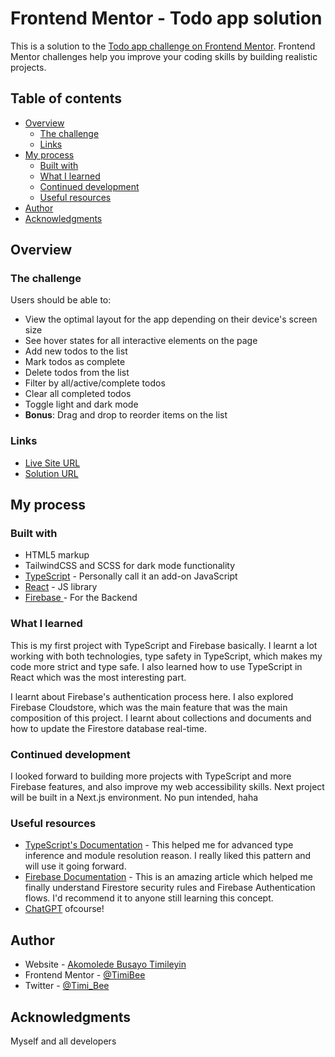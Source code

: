 # Frontend Mentor - Todo app solution

This is a solution to the [Todo app challenge on Frontend Mentor](frontendmentor.io/solutions/todo-app-dYR0IeLwmU). Frontend Mentor challenges help you improve your coding skills by building realistic projects. 

## Table of contents

- [Overview](#overview)
  - [The challenge](#the-challenge)
  - [Links](#links)
- [My process](#my-process)
  - [Built with](#built-with)
  - [What I learned](#what-i-learned)
  - [Continued development](#continued-development)
  - [Useful resources](#useful-resources)
- [Author](#author)
- [Acknowledgments](#acknowledgments)


## Overview

### The challenge

Users should be able to:

- View the optimal layout for the app depending on their device's screen size
- See hover states for all interactive elements on the page
- Add new todos to the list
- Mark todos as complete
- Delete todos from the list
- Filter by all/active/complete todos
- Clear all completed todos
- Toggle light and dark mode
- **Bonus**: Drag and drop to reorder items on the list


### Links

- [Live Site URL](https://todo-list-crud-app-firebase.vercel.app/)
- [Solution URL](https://github.com/TimiBee/todo-list-CRUD-app-with-Firebase)

## My process

### Built with

- HTML5 markup
- TailwindCSS and SCSS for dark mode functionality
- [TypeScript](https://typescriptlang.org) - Personally call it an add-on JavaScript
- [React](https://reactjs.org/) - JS library
- [Firebase ](https://firebase.google.com) - For the Backend


### What I learned

This is my first project with TypeScript and Firebase basically. I learnt a lot working with both technologies, type safety in TypeScript, which makes my code more strict and type safe. I also learned how to use TypeScript in React which was the most interesting part. 

I learnt about Firebase's authentication process here. I also explored Firebase Cloudstore, which was the main feature that was the main composition of this project. I learnt about collections and documents and how to update the Firestore database real-time.


### Continued development

I looked forward to building more projects with TypeScript and more Firebase features, and also improve my web accessibility skills. Next project will be built in a Next.js environment. No pun intended, haha 


### Useful resources

- [TypeScript's Documentation](https://www.typescriptlang.org) - This helped me for advanced type inference and  module resolution reason. I really liked this pattern and will use it going forward.
- [Firebase Documentation](https://www.firebase.google.com) - This is an amazing article which helped me finally understand Firestore security rules and Firebase Authentication flows. I'd recommend it to anyone still learning this concept.
- [ChatGPT](https://chat.openai.com) ofcourse!


## Author

- Website - [Akomolede Busayo Timileyin](https://busayomi.vercel.app/)
- Frontend Mentor - [@TimiBee](https://www.frontendmentor.io/profile/TimiBee)
- Twitter - [@Timi_Bee](https://twitter.com/Timi_Bee)


## Acknowledgments

Myself and all developers
